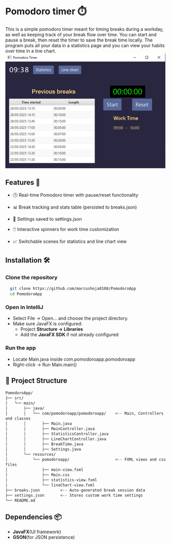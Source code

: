 ﻿

# Pomodoro timer ⏱️

This is a simple pomodoro timer meant for timing breaks during a workday, as well as keeping track of your break flow over time. You can start and pause a break, then reset the timer to save the break time locally. The program puts all your data in a statistics page and you can view your habits over time in a line chart.
<img src="src/main/resources/app_screenshot.PNG" alt="Pomodoro Timer" width="500"/>

## Features 🚀

* 🕒 Real-time Pomodoro timer with pause/reset functionality

* 📊 Break tracking and stats table (persisted to breaks.json)

* 📁 Settings saved to settings.json

* 🖱️ Interactive spinners for work time customization

* 📈 Switchable scenes for statistics and line chart view



## Installation 🛠️

### Clone the repository

```bash
  git clone https://github.com/marcushoja0108/PomodoroApp
  cd PomodoroApp
```
### Open in IntelliJ
* Select File -> Open... and choose the project directory.
* Make sure JavaFX is configured:
    * Project **Structure -> Libraries**
    * Add the **JavaFX SDK** if not already configured

### Run the app
* Locate Main.java inside com.pomodoroapp.pomodoroapp
* Right-click -> Run Main.main()
## 📁 Project Structure
```
PomodoroApp/
├── src/
│   └── main/
│       ├── java/
│       │   └── com/pomodoroapp/pomodoroapp/    <-- Main, Controllers and classes
│       │       ├── Main.java
│       │       ├── MainController.java
│       │       ├── StatisticsController.java
│       │       ├── LineChartController.java
│       │       ├── BreakTime.java
│       │       ├── Settings.java
│       └── resources/
│           └── pomodoroapp/                    <-- FXML views and css files
│               ├── main-view.fxml
│               ├── Main.css
│               ├── statistics-view.fxml
│               └── lineChart-view.fxml
├── breaks.json         <-- Auto-generated break session data
├── settings.json       <-- Stores custom work time settings
└── README.md
```

## Dependencies 📦
* **JavaFX**(UI framework)
* **GSON**(for JSON persistence)